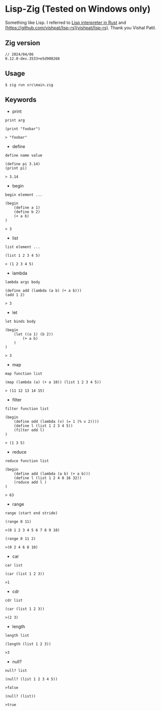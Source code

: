 # Lisp-Zig (Tested on Windows only)

Something like Lisp. I referred to [Lisp interpreter in Rust](https://vishpat.github.io/lisp-rs/) and [https://github.com/vishpat/lisp-rs](vishpat/lisp-rs). Thank you Vishal Patil.

## Zig version

```
// 2024/04/06
0.12.0-dev.3533+e5d900268
```

## Usage

```
$ zig run src\main.zig
```

## Keywords

- print
```
print arg

(print "foobar")

> "foobar"
```

- define
```
define name value

(define pi 3.14)
(print pi)

> 3.14
```

- begin
```
begin element ...

(begin
    (define a 1)
    (define b 2)
    (+ a b)
)

> 3
```

- list
```
list element ...

(list 1 2 3 4 5)

> (1 2 3 4 5) 
```

- lambda
```
lambda args body

(define add (lambda (a b) (+ a b)))
(add 1 2)

> 3
```

- let
```
let binds body

(begin
    (let ((a 1) (b 2))
        (+ a b)
    )
)

> 3
```

- map
```
map function list

(map (lambda (a) (+ a 10)) (list 1 2 3 4 5))

> (11 12 13 14 15)
```

- filter
```
filter function list

(begin
    (define odd (lambda (v) (= 1 (% v 2))))
    (define l (list 1 2 3 4 5))
    (filter odd l)
)

> (1 3 5)
```

- reduce
```
reduce function list

(begin
    (define add (lambda (a b) (+ a b)))
    (define l (list 1 2 4 8 16 32))
    (reduce add l )
)

> 63
```

- range
```
range (start end stride)

(range 0 11)

>(0 1 2 3 4 5 6 7 8 9 10)

(range 0 11 2)

>(0 2 4 6 8 10)
```

- car
```
car list

(car (list 1 2 3))

>1
```

- cdr
```
cdr list

(car (list 1 2 3))

>(2 3)
```

- length
```
length list

(length (list 1 2 3))

>3
```

- null?
```
null? list

(null? (list 1 2 3 4 5))

>false

(null? (list))

>true
```

